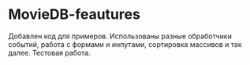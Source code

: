 # MovieDB-feautures

Добавлен код для примеров. Использованы разные обработчики событий, работа с формами и инпутами, сортировка массивов и так далее.
Тестовая работа.
